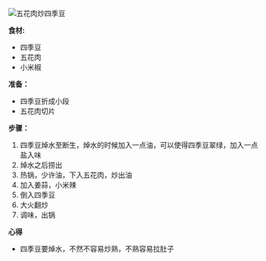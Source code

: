 ![五花肉炒四季豆](images/五花肉炒四季豆.jpg)

**食材:**
- 四季豆
- 五花肉
- 小米椒

**准备：**
- 四季豆折成小段
- 五花肉切片

**步骤：**
1. 四季豆焯水至断生，焯水的时候加入一点油，可以使得四季豆翠绿，加入一点盐入味
2. 焯水之后捞出
3. 热锅，少许油，下入五花肉，炒出油
4. 加入姜蒜，小米辣
5. 倒入四季豆
6. 大火翻炒
7. 调味，出锅

**心得**
- 四季豆要焯水，不然不容易炒熟，不熟容易拉肚子